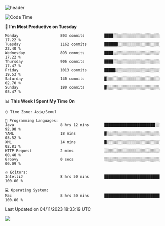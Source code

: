 ![header](https://capsule-render.vercel.app/api?type=Egg&color=timeAuto&height=300&section=header&text=PoPo&fontSize=90&animation=fadeIn)

  <!--START_SECTION:waka-->
![Code Time](http://img.shields.io/badge/Code%20Time-1%2C257%20hrs%2041%20mins-blue)

📅 **I'm Most Productive on Tuesday** 

```text
Monday                   893 commits         ████░░░░░░░░░░░░░░░░░░░░░   17.22 % 
Tuesday                  1162 commits        ██████░░░░░░░░░░░░░░░░░░░   22.40 % 
Wednesday                893 commits         ████░░░░░░░░░░░░░░░░░░░░░   17.22 % 
Thursday                 906 commits         ████░░░░░░░░░░░░░░░░░░░░░   17.47 % 
Friday                   1013 commits        █████░░░░░░░░░░░░░░░░░░░░   19.53 % 
Saturday                 140 commits         █░░░░░░░░░░░░░░░░░░░░░░░░   02.70 % 
Sunday                   180 commits         █░░░░░░░░░░░░░░░░░░░░░░░░   03.47 % 
```


📊 **This Week I Spent My Time On** 

```text
🕑︎ Time Zone: Asia/Seoul

💬 Programming Languages: 
Java                     8 hrs 12 mins       ███████████████████████░░   92.98 % 
YAML                     18 mins             █░░░░░░░░░░░░░░░░░░░░░░░░   03.52 % 
XML                      14 mins             █░░░░░░░░░░░░░░░░░░░░░░░░   02.81 % 
HTTP Request             2 mins              ░░░░░░░░░░░░░░░░░░░░░░░░░   00.40 % 
Groovy                   0 secs              ░░░░░░░░░░░░░░░░░░░░░░░░░   00.09 % 

🔥 Editors: 
IntelliJ                 8 hrs 50 mins       █████████████████████████   100.00 % 

💻 Operating System: 
Mac                      8 hrs 50 mins       █████████████████████████   100.00 % 
```


 Last Updated on 04/11/2023 18:33:19 UTC
<!--END_SECTION:waka-->



<img src="https://capsule-render.vercel.app/api?type=Egg&color=timeAuto&height=300&section=footer&text=PoPo&fontSize=90&animation=fadeIn&reversal=true" />
